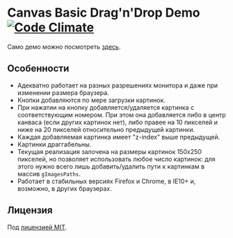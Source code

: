# Canvas Basic Drag'n'Drop Demo [![Code Climate](https://codeclimate.com/github/zeird/canvas-basic-drag-n-drop/badges/gpa.svg)](https://codeclimate.com/github/zeird/canvas-basic-drag-n-drop)

Само демо можно посмотреть [здесь](http://zeird.github.io/canvas-basic-drag-n-drop).

## Особенности
* Адекватно работает на разных разрешениях монитора и даже при изменении размера браузера.
* Кнопки добавляются по мере загрузки картинок.
* При нажатии на кнопку добавляется/удаляется картинка с соответствующим номером. При этом она добавляется либо в центр канваса (если других картинок нет), либо правее на 10 пикселей и ниже на 20 пикселей относительно предыдущей картинки.
* Каждая добавляемая картинка имеет "z-index" выше предыдущей.
* Картинки драггабельны.
* Текущая реализация залочена на размеры картинок 150х250 пикселей, но позволяет использовать любое число картинок: для этого нужно всего лишь добавить/удалить пути к картинкам в массив `gImagesPaths`.
* Работает в стабильных версиях Firefox и Chrome, в IE10+ и, возможно, в других браузерах.

## Лицензия
Под [лицензией MIT](LICENSE).
